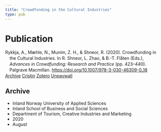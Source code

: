```yaml
---
title: "Crowdfunding in the Cultural Industries"
type: pub
---
```

<h1>Publication</h1>
<article id="csl-bib-container-XCF9HR8L" class="csl-bib-container">
  <div class="csl-bib-body" style="line-height: 1.35; padding-left: 1em; text-indent:-1em;">
  <div class="csl-entry">Rykkja, A., M&#xE6;hle, N., Munim, Z. H., &amp; Shneor, R. (2020). Crowdfunding in the Cultural Industries. In R. Shneor, L. Zhao, &amp; B.-T. Fl&#xE5;ten (Eds.), <i>Advances in Crowdfunding: Research and Practice</i> (pp. 423&#x2013;440). Palgrave Macmillan. <a href="https://doi.org/10.1007/978-3-030-46309-0_18">https://doi.org/10.1007/978-3-030-46309-0_18</a></div>
</div>
  <div class="csl-bib-buttons">
    <a href="#taxonomy-article-XCF9HR8L" class="csl-bib-button">Archive</a>
    <a href="https://app.cristin.no/results/show.jsf?id=1822965" alt="Cristin URL" class="csl-bib-button">Cristin</a>
    <a href="http://zotero.org/groups/5022929/items/XCF9HR8L" alt="Zotero URL" class="csl-bib-button">Zotero</a>
    <a href="https://link.springer.com/content/pdf/10.1007%2F978-3-030-46309-0_18.pdf" class="csl-bib-button">Unpaywall</a>
  </div>
  <div id="csl-bib-meta-container-XCF9HR8L"></div>
</article>
<div id="csl-bib-meta-XCF9HR8L" class="csl-bib-meta">
  <article id="taxonomy-article-XCF9HR8L" class="taxonomy-article">
    <h1>Archive</h1>
    <ul>
      <li>Inland Norway University of Applied Sciences</li>
      <li>Inland School of Business and Social Sciences</li>
      <li>Department of Tourism, Creative Industries and Marketing</li>
      <li>2020</li>
      <li>August</li>
    </ul>
  </article>
</div>
